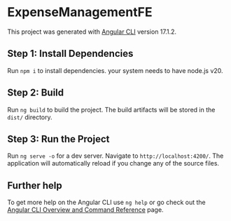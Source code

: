 # ExpenseManagementFE

This project was generated with [Angular CLI](https://github.com/angular/angular-cli) version 17.1.2.

## Step 1: Install Dependencies
Run `npm i` to install dependencies. your system needs to have node.js v20.

## Step 2: Build

Run `ng build` to build the project. The build artifacts will be stored in the `dist/` directory.

## Step 3: Run the Project

Run `ng serve -o` for a dev server. Navigate to `http://localhost:4200/`. The application will automatically reload if you change any of the source files.

## Further help

To get more help on the Angular CLI use `ng help` or go check out the [Angular CLI Overview and Command Reference](https://angular.io/cli) page.

